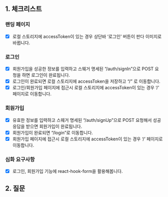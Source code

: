 ## 1. 체크리스트

### 랜딩 페이지

- [x] 로컬 스토리지에 accessToken이 있는 경우 상단바 ‘로그인’ 버튼이 판다 이미지로 바뀝니다.

### 로그인

- [x] 회원가입을 성공한 정보를 입력하고 스웨거 명세된 “/auth/signIn”으로  POST 요청을 하면 로그인이 완료됩니다.
- [x] 로그인이 완료되면 로컬 스토리지에 accessToken을 저장하고 “/” 로 이동합니다.
- [x] 로그인/회원가입 페이지에 접근시 로컬 스토리지에 accessToken이 있는 경우 ‘/’ 페이지로 이동합니다.

### 회원가입

- [x] 유효한 정보를 입력하고 스웨거 명세된 “/auth/signUp”으로  POST 요청해서 성공 응답을 받으면 회원가입이 완료됩니다.
- [x] 회원가입이 완료되면 “/login”로 이동합니다.
- [x] 회원가입 페이지에 접근시 로컬 스토리지에 accessToken이 있는 경우 ‘/’ 페이지로 이동합니다.

### 심화 요구사항

- [x] 로그인, 회원가입 기능에 react-hook-form을 활용해봅니다.

## 2. 질문
